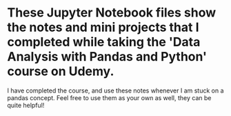 # These Jupyter Notebook files show the notes and mini projects that I completed while taking the 'Data Analysis with Pandas and Python' course on Udemy.
I have completed the course, and use these notes whenever I am stuck on a pandas concept.
Feel free to use them as your own as well, they can be quite helpful!
